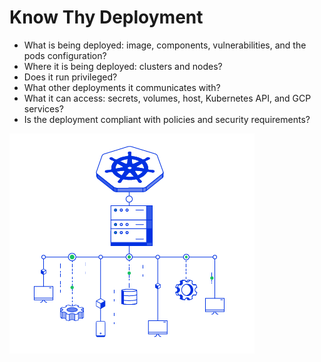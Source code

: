 # Know Thy Deployment

* What is being deployed: image, components, vulnerabilities, and the pods configuration?
* Where it is being deployed: clusters and nodes?
* Does it run privileged?
* What other deployments it communicates with?
* What it can access: secrets, volumes, host, Kubernetes API, and GCP services?
* Is the deployment compliant with policies and security requirements?

[![](../media/k8s-deployment.png)](https://www.alcide.io/kubernetes-security-for-the-Edge)
